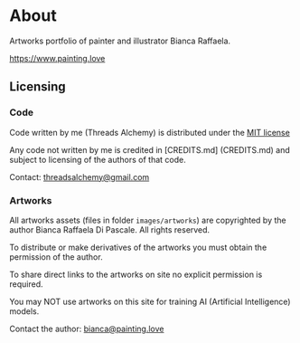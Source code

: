# About  # 

Artworks portfolio of painter and illustrator Bianca Raffaela.

https://www.painting.love


## Licensing ##

### Code ###

Code written by me (Threads Alchemy) is distributed under the [MIT license](LICENSE.md)

Any code not written by me is credited in [CREDITS.md] (CREDITS.md) and subject to licensing of the authors of that code.

Contact: threadsalchemy@gmail.com


### Artworks ###

All artworks assets (files in folder ``images/artworks``) are copyrighted by the author Bianca Raffaela Di Pascale. All rights reserved.
 
To distribute or make derivatives of the artworks you must obtain the permission of the author.

To share direct links to the artworks on site no explicit permission is required.

You may NOT use artworks on this site for training AI (Artificial Intelligence) models.

Contact the author: bianca@painting.love
